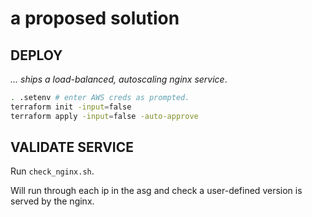 # a proposed solution

## DEPLOY

_... ships a load-balanced, autoscaling nginx service_.

```bash
. .setenv # enter AWS creds as prompted.
terraform init -input=false
terraform apply -input=false -auto-approve
```

## VALIDATE SERVICE

Run `check_nginx.sh`.

Will run through each ip in the asg and check
a user-defined version is served by the nginx.
